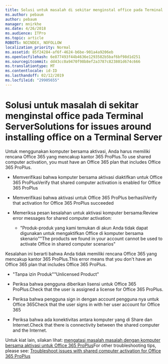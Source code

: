 ```yaml
---
title: Solusi untuk masalah di sekitar menginstal office pada Terminal Server
ms.author: pebaum
author: pebaum
manager: mnirkhe
ms.date: 4/26/2018
ms.audience: ITPro
ms.topic: article
ROBOTS: NOINDEX, NOFOLLOW
localization_priority: Normal
ms.assetid: 85f24284-af6f-4624-b6be-901a4a9206eb
ms.openlocfilehash: 6e877493f44b4636e1293582b5baf6bf98d1d251
ms.sourcegitcommit: dd43cc0a9470f98b8ef2a3787c823801d674c666
ms.translationtype: MT
ms.contentlocale: id-ID
ms.lasthandoff: 02/12/2019
ms.locfileid: "29905655"
---
```

# <a name="solutions-for-issues-around-installing-office-on-a-terminal-server"></a><span data-ttu-id="8a0f4-102">Solusi untuk masalah di sekitar menginstal office pada Terminal Server</span><span class="sxs-lookup"><span data-stu-id="8a0f4-102">Solutions for issues around installing office on a Terminal Server</span></span>

<span data-ttu-id="8a0f4-103">Untuk menggunakan komputer bersama aktivasi, Anda harus memiliki rencana Office 365 yang mencakup kantor 365 ProPlus.</span><span class="sxs-lookup"><span data-stu-id="8a0f4-103">To use shared computer activation, you must have an Office 365 plan that includes Office 365 ProPlus.</span></span>
  
- <span data-ttu-id="8a0f4-104">Memverifikasi bahwa komputer bersama aktivasi diaktifkan untuk Office 365 ProPlus</span><span class="sxs-lookup"><span data-stu-id="8a0f4-104">Verify that shared computer activation is enabled for Office 365 ProPlus</span></span>
    
- <span data-ttu-id="8a0f4-105">Memverifikasi bahwa aktivasi untuk Office 365 ProPlus berhasil</span><span class="sxs-lookup"><span data-stu-id="8a0f4-105">Verify that activation for Office 365 ProPlus succeeded</span></span>
    
- <span data-ttu-id="8a0f4-106">Memeriksa pesan kesalahan untuk aktivasi komputer bersama:</span><span class="sxs-lookup"><span data-stu-id="8a0f4-106">Review error messages for shared computer activation:</span></span>
    
  - <span data-ttu-id="8a0f4-107">"Produk-produk yang kami temukan di akun Anda tidak dapat digunakan untuk mengaktifkan Office di komputer bersama skenario"</span><span class="sxs-lookup"><span data-stu-id="8a0f4-107">"The products we found in your account cannot be used to activate Office in shared computer scenarios"</span></span>
  
<span data-ttu-id="8a0f4-108">Kesalahan ini berarti bahwa Anda tidak memiliki rencana Office 365 yang mencakup kantor 365 ProPlus.</span><span class="sxs-lookup"><span data-stu-id="8a0f4-108">This error means that you don't have an Office 365 plan that includes Office 365 ProPlus.</span></span>
    
  - <span data-ttu-id="8a0f4-109">"Tanpa izin Produk"</span><span class="sxs-lookup"><span data-stu-id="8a0f4-109">"Unlicensed Product"</span></span>
    
  - <span data-ttu-id="8a0f4-110">Periksa bahwa pengguna diberikan lisensi untuk Office 365 ProPlus.</span><span class="sxs-lookup"><span data-stu-id="8a0f4-110">Check that the user is assigned a license for Office 365 ProPlus.</span></span>
    
  - <span data-ttu-id="8a0f4-111">Periksa bahwa pengguna sign in dengan account pengguna nya untuk Office 365</span><span class="sxs-lookup"><span data-stu-id="8a0f4-111">Check that the user signs in with her user account for Office 365</span></span>
    
  - <span data-ttu-id="8a0f4-112">Periksa bahwa ada konektivitas antara komputer yang di Share dan Internet.</span><span class="sxs-lookup"><span data-stu-id="8a0f4-112">Check that there is connectivity between the shared computer and the Internet.</span></span>
    
<span data-ttu-id="8a0f4-113">Untuk kiat lain, silakan lihat: [mengatasi masalah masalah dengan komputer bersama aktivasi untuk Office 365 ProPlus](https://docs.microsoft.com/DeployOffice/troubleshoot-issues-with-shared-computer-activation-for-office-365-proplus)</span><span class="sxs-lookup"><span data-stu-id="8a0f4-113">For other troubleshooting tips, please see: [Troubleshoot issues with shared computer activation for Office 365 ProPlus](https://docs.microsoft.com/DeployOffice/troubleshoot-issues-with-shared-computer-activation-for-office-365-proplus)</span></span>
  


